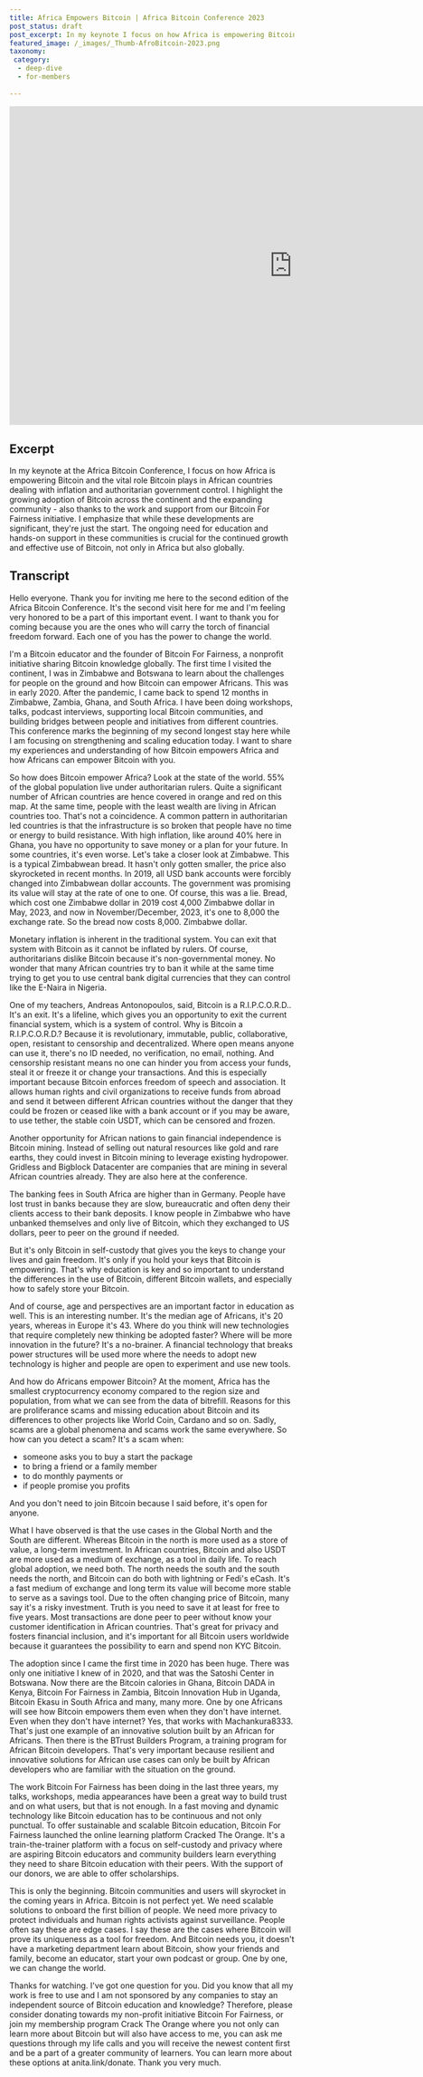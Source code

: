 ```yaml
---
title: Africa Empowers Bitcoin | Africa Bitcoin Conference 2023
post_status: draft
post_excerpt: In my keynote I focus on how Africa is empowering Bitcoin and the vital role Bitcoin plays in African countries dealing with inflation and authoritarian governments.
featured_image: /_images/_Thumb-AfroBitcoin-2023.png
taxonomy:
 category:
  - deep-dive
  - for-members
  
---
```


<iframe src="https://player.vimeo.com/video/894517385?badge=0&amp;autopause=0&amp;player_id=0&amp;app_id=58479" width="1000" height="563" frameborder="0" allow="autoplay; fullscreen; picture-in-picture" title="231203-AfroBitcoin-Slides"></iframe>

<div style="margin-bottom:30px;"></div>

## Excerpt

In my keynote at the Africa Bitcoin Conference, I focus on how Africa is empowering Bitcoin and the vital role Bitcoin plays in African countries dealing with inflation and authoritarian government control. I highlight the growing adoption of Bitcoin across the continent and the expanding community - also thanks to the work and support from our Bitcoin For Fairness initiative. I emphasize that while these developments are significant, they're just the start. The ongoing need for education and hands-on support in these communities is crucial for the continued growth and effective use of Bitcoin, not only in Africa but also globally.

## Transcript

Hello everyone. Thank you for inviting me here to the second edition of the Africa Bitcoin Conference. It's the second visit here for me and I'm feeling very honored to be a part of this important event. I want to thank you for coming because you are the ones who will carry the torch of financial freedom forward. Each one of you has the power to change the world. 

I'm a Bitcoin educator and the founder of Bitcoin For Fairness, a nonprofit initiative sharing Bitcoin knowledge globally. The first time I visited the continent, I was in Zimbabwe and Botswana to learn about the challenges for people on the ground and how Bitcoin can empower Africans. This was in early 2020. After the pandemic, I came back to spend 12 months in Zimbabwe, Zambia, Ghana, and South Africa. I have been doing workshops, talks, podcast interviews, supporting local Bitcoin communities, and building bridges between people and initiatives from different countries. This conference marks the beginning of my second longest stay here while I am focusing on strengthening and scaling education today. I want to share my experiences and understanding of how Bitcoin empowers Africa and how Africans can empower Bitcoin with you. 

So how does Bitcoin empower Africa? Look at the state of the world. 55% of the global population live under authoritarian rulers. Quite a significant number of African countries are hence covered in orange and red on this map. At the same time, people with the least wealth are living in African countries too. That's not a coincidence. A common pattern in authoritarian led countries is that the infrastructure is so broken that people have no time or energy to build resistance. With high inflation, like around 40% here in Ghana, you have no opportunity to save money or a plan for your future. In some countries, it's even worse. Let's take a closer look at Zimbabwe. This is a typical Zimbabwean bread. It hasn't only gotten smaller, the price also skyrocketed in recent months. In 2019, all USD bank accounts were forcibly changed into Zimbabwean dollar accounts. The government was promising its value will stay at the rate of one to one. Of course, this was a lie. Bread, which cost one Zimbabwe dollar in 2019 cost 4,000 Zimbabwe dollar in May, 2023, and now in November/December, 2023, it's one to 8,000 the exchange rate. So the bread now costs 8,000. Zimbabwe dollar. 

Monetary inflation is inherent in the traditional system. You can exit that system with Bitcoin as it cannot be inflated by rulers. Of course, authoritarians dislike Bitcoin because it's non-governmental money. No wonder that many African countries try to ban it while at the same time trying to get you to use central bank digital currencies that they can control like the E-Naira in Nigeria. 

One of my teachers, Andreas Antonopoulos, said, Bitcoin is a R.I.P.C.O.R.D.. It's an exit. It's a lifeline, which gives you an opportunity to exit the current financial system, which is a system of control. Why is Bitcoin a R.I.P.C.O.R.D.? Because it is revolutionary, immutable, public, collaborative, open, resistant to censorship and decentralized. Where open means anyone can use it, there's no ID needed, no verification, no email, nothing. And censorship resistant means no one can hinder you from access your funds, steal it or freeze it or change your transactions. And this is especially important because Bitcoin enforces freedom of speech and association. It allows human rights and civil organizations to receive funds from abroad and send it between different African countries without the danger that they could be frozen or ceased like with a bank account or if you may be aware, to use tether, the stable coin USDT, which can be censored and frozen. 

Another opportunity for African nations to gain financial independence is Bitcoin mining. Instead of selling out natural resources like gold and rare earths, they could invest in Bitcoin mining to leverage existing hydropower. Gridless and Bigblock Datacenter are companies that are mining in several African countries already. They are also here at the conference. 

The banking fees in South Africa are higher than in Germany. People have lost trust in banks because they are slow, bureaucratic and often deny their clients access to their bank deposits. I know people in Zimbabwe who have unbanked themselves and only live of Bitcoin, which they exchanged to US dollars, peer to peer on the ground if needed. 

But it's only Bitcoin in self-custody that gives you the keys to change your lives and gain freedom. It's only if you hold your keys that Bitcoin is empowering. That's why education is key and so important to understand the differences in the use of Bitcoin, different Bitcoin wallets, and especially how to safely store your Bitcoin. 

And of course, age and perspectives are an important factor in education as well. This is an interesting number. It's the median age of Africans, it's 20 years, whereas in Europe it's 43. Where do you think will new technologies that require completely new thinking be adopted faster? Where will be more innovation in the future? It's a no-brainer. A financial technology that breaks power structures will be used more where the needs to adopt new technology is higher and people are open to experiment and use new tools. 

And how do Africans empower Bitcoin? At the moment, Africa has the smallest cryptocurrency economy compared to the region size and population, from what we can see from the data of bitrefill. Reasons for this are proliferance scams and missing education about Bitcoin and its differences to other projects like World Coin, Cardano and so on. Sadly, scams are a global phenomena and scams work the same everywhere. So how can you detect a scam? It's a scam when: 

- someone asks you to buy a start the package
- to bring a friend or a family member
- to do monthly payments or
- if people promise you profits

And you don't need to join Bitcoin because I said before, it's open for anyone. 

What I have observed is that the use cases in the Global North and the South are different. Whereas Bitcoin in the north is more used as a store of value, a long-term investment. In African countries, Bitcoin and also USDT are more used as a medium of exchange, as a tool in daily life. To reach global adoption, we need both. The north needs the south and the south needs the north, and Bitcoin can do both with lightning or Fedi's eCash. It's a fast medium of exchange and long term its value will become more stable to serve as a savings tool. Due to the often changing price of Bitcoin, many say it's a risky investment. Truth is you need to save it at least for free to five years. Most transactions are done peer to peer without know your customer identification in African countries. That's great for privacy and fosters financial inclusion, and it's important for all Bitcoin users worldwide because it guarantees the possibility to earn and spend non KYC Bitcoin. 

The adoption since I came the first time in 2020 has been huge. There was only one initiative I knew of in 2020, and that was the Satoshi Center in Botswana. Now there are the Bitcoin calories in Ghana, Bitcoin DADA in Kenya, Bitcoin For Fairness in Zambia, Bitcoin Innovation Hub in Uganda, Bitcoin Ekasu in South Africa and many, many more. One by one Africans will see how Bitcoin empowers them even when they don't have internet. Even when they don't have internet? Yes, that works with Machankura8333. That's just one example of an innovative solution built by an African for Africans. Then there is the BTrust Builders Program, a training program for African Bitcoin developers. That's very important because resilient and innovative solutions for African use cases can only be built by African developers who are familiar with the situation on the ground. 

The work Bitcoin For Fairness has been doing in the last three years, my talks, workshops, media appearances have been a great way to build trust and on what users, but that is not enough. In a fast moving and dynamic technology like Bitcoin education has to be continuous and not only punctual. To offer sustainable and scalable Bitcoin education, Bitcoin For Fairness launched the online learning platform Cracked The Orange. It's a train-the-trainer platform with a focus on self-custody and privacy where are aspiring Bitcoin educators and community builders learn everything they need to share Bitcoin education with their peers. With the support of our donors, we are able to offer scholarships. 

This is only the beginning. Bitcoin communities and users will skyrocket in the coming years in Africa. Bitcoin is not perfect yet. We need scalable solutions to onboard the first billion of people. We need more privacy to protect individuals and human rights activists against surveillance. People often say these are edge cases. I say these are the cases where Bitcoin will prove its uniqueness as a tool for freedom. And Bitcoin needs you, it doesn't have a marketing department learn about Bitcoin, show your friends and family, become an educator, start your own podcast or group. One by one, we can change the world. 

Thanks for watching. I've got one question for you. Did you know that all my work is free to use and I am not sponsored by any companies to stay an independent source of Bitcoin education and knowledge? Therefore, please consider donating towards my non-profit initiative Bitcoin For Fairness, or join my membership program Crack The Orange where you not only can learn more about Bitcoin but will also have access to me, you can ask me questions through my life calls and you will receive the newest content first and be a part of a greater community of learners. You can learn more about these options at anita.link/donate. Thank you very much.
